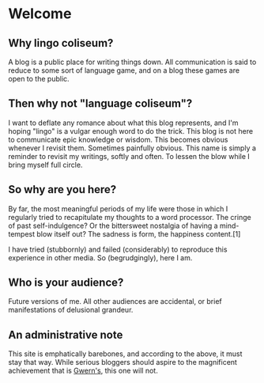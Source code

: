 # Welcome

## Why lingo coliseum?
A blog is a public place for writing things down.
All communication is said to reduce to some sort of language game, and on a blog these games are open to the public.

## Then why not "language coliseum"?
I want to deflate any romance about what this blog represents, and I'm hoping "lingo" is a vulgar enough word to do the trick.
This blog is not here to communicate epic knowledge or wisdom.
This becomes obvious whenever I revisit them. Sometimes painfully obvious.
This name is simply a reminder to revisit my writings, softly and often. To lessen the blow while I bring myself full circle.

## So why are you here?
By far, the most meaningful periods of my life were those in which I regularly tried to recapitulate my thoughts to a word processor.
The cringe of past self-indulgence?
Or the bittersweet nostalgia of having a mind-tempest blow itself out?
The sadness is form, the happiness content.[1]

I have tried (stubbornly) and failed (considerably) to reproduce this experience in other media.
So (begrudgingly), here I am.

## Who is your audience?
Future versions of me. All other audiences are accidental, or brief manifestations of delusional grandeur.

## An administrative note
This site is emphatically barebones, and according to the above, it must stay that way. While serious bloggers should aspire to the magnificent achievement that is [Gwern's](https://www.gwern.net/), this one will not.
